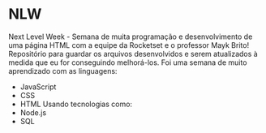 # NLW
Next Level Week - Semana de muita programação e desenvolvimento de uma página HTML com a equipe da Rocketset e o professor Mayk Brito!
Repositório para guardar os arquivos desenvolvidos e serem atualizados à medida que eu for conseguindo melhorá-los.
Foi uma semana de muito aprendizado com as linguagens:
- JavaScript
- CSS
- HTML
Usando tecnologias como:
- Node.js
- SQL
